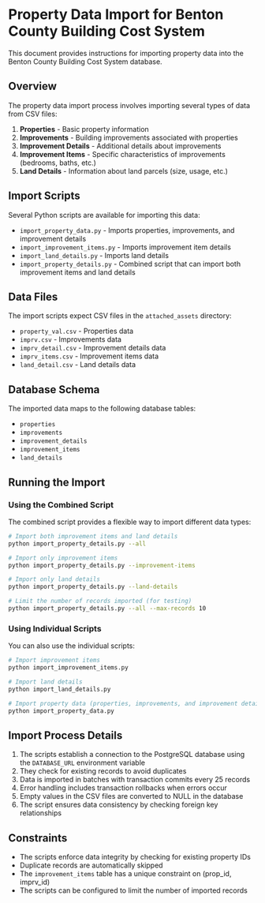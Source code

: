 # Property Data Import for Benton County Building Cost System

This document provides instructions for importing property data into the Benton County Building Cost System database.

## Overview

The property data import process involves importing several types of data from CSV files:

1. **Properties** - Basic property information
2. **Improvements** - Building improvements associated with properties
3. **Improvement Details** - Additional details about improvements
4. **Improvement Items** - Specific characteristics of improvements (bedrooms, baths, etc.)
5. **Land Details** - Information about land parcels (size, usage, etc.)

## Import Scripts

Several Python scripts are available for importing this data:

- `import_property_data.py` - Imports properties, improvements, and improvement details
- `import_improvement_items.py` - Imports improvement item details
- `import_land_details.py` - Imports land details
- `import_property_details.py` - Combined script that can import both improvement items and land details

## Data Files

The import scripts expect CSV files in the `attached_assets` directory:

- `property_val.csv` - Properties data
- `imprv.csv` - Improvements data
- `imprv_detail.csv` - Improvement details data
- `imprv_items.csv` - Improvement items data
- `land_detail.csv` - Land details data

## Database Schema

The imported data maps to the following database tables:

- `properties`
- `improvements`
- `improvement_details`
- `improvement_items`
- `land_details`

## Running the Import

### Using the Combined Script

The combined script provides a flexible way to import different data types:

```bash
# Import both improvement items and land details
python import_property_details.py --all

# Import only improvement items
python import_property_details.py --improvement-items

# Import only land details
python import_property_details.py --land-details

# Limit the number of records imported (for testing)
python import_property_details.py --all --max-records 10
```

### Using Individual Scripts

You can also use the individual scripts:

```bash
# Import improvement items
python import_improvement_items.py

# Import land details
python import_land_details.py

# Import property data (properties, improvements, and improvement details)
python import_property_data.py
```

## Import Process Details

1. The scripts establish a connection to the PostgreSQL database using the `DATABASE_URL` environment variable
2. They check for existing records to avoid duplicates
3. Data is imported in batches with transaction commits every 25 records
4. Error handling includes transaction rollbacks when errors occur
5. Empty values in the CSV files are converted to NULL in the database
6. The script ensures data consistency by checking foreign key relationships

## Constraints

- The scripts enforce data integrity by checking for existing property IDs
- Duplicate records are automatically skipped
- The `improvement_items` table has a unique constraint on (prop_id, imprv_id)
- The scripts can be configured to limit the number of imported records